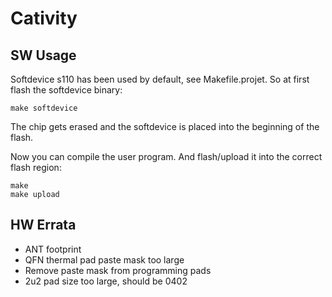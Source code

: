 # Cativity

## SW Usage

Softdevice s110 has been used by default, see Makefile.projet. So at first flash the softdevice binary:

```
make softdevice
```

The chip gets erased and the softdevice is placed into the beginning of the flash.

Now you can compile the user program. And flash/upload it into the correct flash region:

```
make
make upload
```

## HW Errata
- ANT footprint
- QFN thermal pad paste mask too large
- Remove paste mask from programming pads
- 2u2 pad size too large, should be 0402
